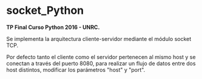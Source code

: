 # socket_Python
 **TP Final Curso Python 2016 - UNRC.**
 
 
 Se implementa la arquitectura cliente-servidor mediante el módulo socket TCP.
 
 
 Por defecto tanto el cliente como el servidor pertenecen al mismo host y se conectan a través del puerto 8080, para realizar un flujo de datos entre dos host distintos, modificar los parámetros "host" y "port".
